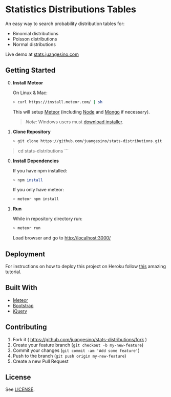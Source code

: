 # Statistics Distributions Tables

An easy way to search probability distribution tables for:
- Binomial distributions
- Poisson distributions
- Normal distributions

Live demo at [stats.juangesino.com](stats.juangesino.com)

## Getting Started

0. **Install Meteor**

    On Linux & Mac:

    ```sh
    > curl https://install.meteor.com/ | sh
    ```

    This will setup [Meteor](http://github.com/meteor/meteor) (including [Node](https://github.com/nodejs/node) and [Mongo](https://github.com/mongodb/mongo) if necessary).

    > _Note:_ Windows users must [download installer](https://www.meteor.com/install).

0. **Clone Repository**

    ```sh
    > git clone https://github.com/juangesino/stats-distributions.git
  > cd stats-distributions
    ```

0. **Install Dependencies**

    If you have npm installed:

    ```sh
    > npm install
    ```

    If you only have meteor:

    ```sh
    > meteor npm install
    ```

0. **Run**

    While in repository directory run:

    ```sh
    > meteor run
    ```

    Load browser and go to [http://localhost:3000/](http://localhost:3000/)



## Deployment

For instructions on how to deploy this project on Heroku follow [this](https://medium.com/@leonardykris/how-to-run-a-meteor-js-application-on-heroku-in-10-steps-7aceb12de234) amazing tutorial.

## Built With

* [Meteor](https://www.meteor.com/)
* [Bootstrap](http://getbootstrap.com/)
* [jQuery](https://jquery.com/)

## Contributing

1. Fork it ( https://github.com/juangesino/stats-distributions/fork )
2. Create your feature branch (`git checkout -b my-new-feature`)
3. Commit your changes (`git commit -am 'Add some feature'`)
4. Push to the branch (`git push origin my-new-feature`)
5. Create a new Pull Request

## License

See [LICENSE](https://github.com/juangesino/stats-distributions/blob/master/LICENSE).
